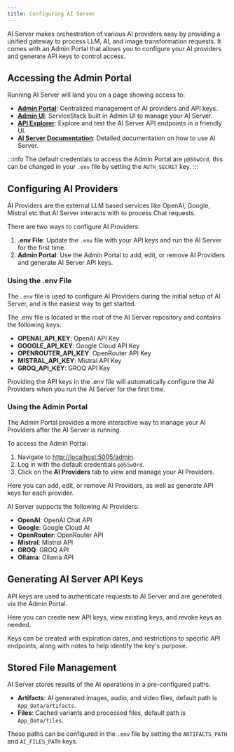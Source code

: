 ```yaml
---
title: Configuring AI Server
---
```


AI Server makes orchestration of various AI providers easy by providing a unified gateway to process LLM, AI, and image transformation requests.
It comes with an Admin Portal that allows you to configure your AI providers and generate API keys to control access.

## Accessing the Admin Portal

Running AI Server will land you on a page showing access to:

- **[Admin Portal](http://localhost:5005/admin)**: Centralized management of AI providers and API keys.
- **[Admin UI](http://localhost:5005/admin-ui)**: ServiceStack built in Admin UI to manage your AI Server.
- **[API Explorer](http://localhost:5005/ui)**: Explore and test the AI Server API endpoints in a friendly UI.
- **[AI Server Documentation](https://docs.servicestack.net/ai-server/)**: Detailed documentation on how to use AI Server.

:::info 
The default credentials to access the Admin Portal are `p@55wOrd`, this can be changed in your `.env` file by setting the `AUTH_SECRET` key.
:::

## Configuring AI Providers

AI Providers are the external LLM based services like OpenAI, Google, Mistral etc that AI Server interacts with to process Chat requests.

There are two ways to configure AI Providers:

1. **.env File**: Update the `.env` file with your API keys and run the AI Server for the first time.
2. **Admin Portal**: Use the Admin Portal to add, edit, or remove AI Providers and generate AI Server API keys.

### Using the .env File

The `.env` file is used to configure AI Providers during the initial setup of AI Server, and is the easiest way to get started.

The .env file is located in the root of the AI Server repository and contains the following keys:

- **OPENAI_API_KEY**: OpenAI API Key
- **GOOGLE_API_KEY**: Google Cloud API Key
- **OPENROUTER_API_KEY**: OpenRouter API Key
- **MISTRAL_API_KEY**: Mistral API Key
- **GROQ_API_KEY**: GROQ API Key

Providing the API keys in the .env file will automatically configure the AI Providers when you run the AI Server for the first time.

### Using the Admin Portal

The Admin Portal provides a more interactive way to manage your AI Providers after the AI Server is running.

To access the Admin Portal:

1. Navigate to [http://localhost:5005/admin](http://localhost:5005/admin).
2. Log in with the default credentials `p@55wOrd`.
3. Click on the **AI Providers** tab to view and manage your AI Providers.

Here you can add, edit, or remove AI Providers, as well as generate API keys for each provider.

AI Server supports the following AI Providers:

- **OpenAI**: OpenAI Chat API
- **Google**: Google Cloud AI
- **OpenRouter**: OpenRouter API
- **Mistral**: Mistral API
- **GROQ**: GROQ API
- **Ollama**: Ollama API

## Generating AI Server API Keys

API keys are used to authenticate requests to AI Server and are generated via the Admin Portal.

Here you can create new API keys, view existing keys, and revoke keys as needed.

Keys can be created with expiration dates, and restrictions to specific API endpoints, along with notes to help identify the key's purpose.


## Stored File Management

AI Server stores results of the AI operations in a pre-configured paths.

- **Artifacts**: AI generated images, audio, and video files, default path is `App_Data/artifacts`.
- **Files**: Cached variants and processed files, default path is `App_Data/files`.

These paths can be configured in the `.env` file by setting the `ARTIFACTS_PATH` and `AI_FILES_PATH` keys.